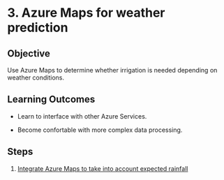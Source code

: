 # 3. Azure Maps for weather prediction

## Objective

Use Azure Maps to determine whether irrigation is needed depending on weather conditions.

## Learning Outcomes

- Learn to interface with other Azure Services.

- Become confortable with more complex data processing.

## Steps

1. [Integrate Azure Maps to take into account expected rainfall](Azure_maps.md)
